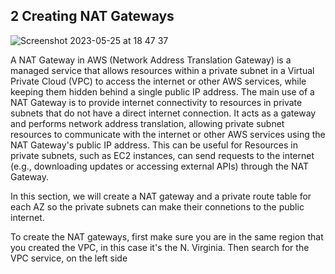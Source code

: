## 2 Creating NAT Gateways

![Screenshot 2023-05-25 at 18 47 37](https://github.com/leorickli/wordpress-aws/assets/106999054/8c76ad87-4641-444a-ba51-9c9fdc8c125d)

A NAT Gateway in AWS (Network Address Translation Gateway) is a managed service that allows resources within a private subnet in a Virtual Private Cloud (VPC) to access the internet or other
AWS services, while keeping them hidden behind a single public IP address. The main use of a NAT Gateway is to provide internet connectivity to resources in private subnets that do not have a 
direct internet connection. It acts as a gateway and performs network address translation, allowing private subnet resources to communicate with the internet or other AWS services using the 
NAT Gateway's public IP address. This can be useful for Resources in private subnets, such as EC2 instances, can send requests to the internet (e.g., downloading updates or accessing external APIs) 
through the NAT Gateway.

In this section, we will create a NAT gateway and a private route table for each AZ so the private subnets can make their connetions to the public internet.

To create the NAT gateways, first make sure you are in the same region that you created the VPC, in this case it's the N. Virginia. Then search for the VPC service, on the left side





















